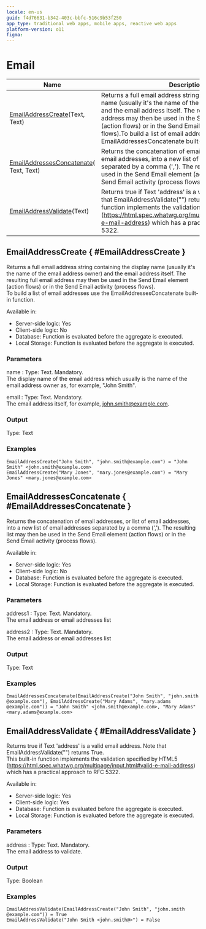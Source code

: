 ```yaml
---
locale: en-us
guid: f4d76631-b342-403c-bbfc-516c9b53f250
app_type: traditional web apps, mobile apps, reactive web apps
platform-version: o11
figma:
---
```


# Email

|Name|Description|
|--- |--- |
|[EmailAddressCreate](#emailaddresscreate--emailaddresscreate)(​Text, Text)|Returns a full email address string containing the display name (usually it's the name of the email address owner) and the email address itself. The resulting full email address may then be used in the Send Email element (action flows) or in the Send Email activity (process flows).To build a list of email addresses use the EmailAddressesConcatenate built-in function.|
|[EmailAddressesConcatenate](#emailaddressesconcatenate--emailaddressesconcatenate)(​Text, Text)|Returns the concatenation of email addresses, or list of email addresses, into a new list of email addresses separated by a comma (','). The resulting list may then be used in the Send Email element (action flows) or in the Send Email activity (process flows).|
|[EmailAddressValidate](#emailaddressvalidate--emailaddressvalidate)(​Text)|Returns true if Text 'address' is a valid email address. Note that EmailAddressValidate("") returns True.This built-in function implements the validation specified by HTML5 (https://html.spec.whatwg.org/multipage/input.html#valid-e-mail-address) which has a practical approach to RFC 5322.|

## EmailAddressCreate { #EmailAddressCreate }

Returns a full email address string containing the display name (usually it's the name of the email address owner) and the email address itself. The resulting full email address may then be used in the Send Email element (action flows) or in the Send Email activity (process flows).  
To build a list of email addresses use the EmailAddressesConcatenate built-in function.  

Available in:  

  * Server-side logic: Yes
  * Client-side logic: No
  * Database: Function is evaluated before the aggregate is executed.
  * Local Storage: Function is evaluated before the aggregate is executed.

### Parameters

name
:    Type: Text. Mandatory.  
The display name of the email address which usually is the name of the email address owner as, for example, "John Smith".

email
:    Type: Text. Mandatory.  
The email address itself, for example, john.smith@example.com.

### Output

Type: Text  

### Examples

```
EmailAddressCreate("John Smith", "john.smith​@​example.com") = "John Smith" <john.smith​@example.com>
EmailAddressCreate("Mary Jones", "mary.jones​@example.com") = "Mary Jones" <mary.jones​@example.com>
```

## EmailAddressesConcatenate { #EmailAddressesConcatenate }

Returns the concatenation of email addresses, or list of email addresses, into a new list of email addresses separated by a comma (','). The resulting list may then be used in the Send Email element (action flows) or in the Send Email activity (process flows).  

Available in:  

  * Server-side logic: Yes
  * Client-side logic: No
  * Database: Function is evaluated before the aggregate is executed.
  * Local Storage: Function is evaluated before the aggregate is executed.

### Parameters

address1
:    Type: Text. Mandatory.  
The email address or email addresses list

address2
:    Type: Text. Mandatory.  
The email address or email addresses list

### Output

Type: Text  

### Examples

```
EmailAddressesConcatenate(EmailAddressCreate("John Smith", "john.smith​@example.com"), EmailAddressCreate("Mary Adams", "mary.adams​@example.com")) = "John Smith" <john.smith​@example.com>, "Mary Adams" <mary.adams​@example.com>
```

## EmailAddressValidate { #EmailAddressValidate }

Returns true if Text 'address' is a valid email address. Note that EmailAddressValidate("") returns True.  
This built-in function implements the validation specified by HTML5 (https://html.spec.whatwg.org/multipage/input.html#valid-e-mail-address) which has a practical approach to RFC 5322.  

Available in:  

  * Server-side logic: Yes
  * Client-side logic: Yes
  * Database: Function is evaluated before the aggregate is executed.
  * Local Storage: Function is evaluated before the aggregate is executed.

### Parameters

address
:    Type: Text. Mandatory.  
The email address to validate.

### Output

Type: Boolean  

### Examples

```
EmailAddressValidate(EmailAddressCreate("John Smith", "john.smith​@example.com")) = True
EmailAddressValidate("John Smith <john.smith​@​>") = False
```

